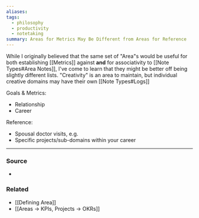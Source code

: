 ```yaml
---
aliases: 
tags:
  - philosophy
  - productivity
  - notetaking
summary: Areas for Metrics May Be Different from Areas for Reference
---
```

While I originally believed that the same set of "Area"s would be useful for both establishing [[Metrics]] against **and** for associativity to [[Note Types#Area Notes]], I've come to learn that they might be better off being slightly different lists. "Creativity" is an area to maintain, but individual creative domains may have their own [[Note Types#Logs]]

Goals & Metrics:
- Relationship
- Career

Reference:
* Spousal doctor visits, e.g.
* Specific projects/sub-domains within your career

---
### Source
- 

### Related
- [[Defining Area]]
- [[Areas → KPIs, Projects → OKRs]]